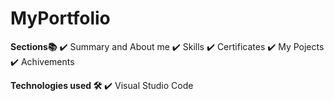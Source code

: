 # MyPortfolio

**Sections📚**
✔️ Summary and About me
✔️ Skills
✔️ Certificates
✔️ My Pojects
✔️ Achivements

**Technologies used 🛠️**
✔️ Visual Studio Code
